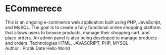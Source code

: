 # ECommerece
This is an ongoing e-commerce web application built using PHP, JavaScript, and MySQL. The goal is to create a fully functional online shopping platform that allows users to browse products, manage their shopping cart, and place orders. An admin panel is also being developed to manage products and orders.  Technologies HTML, JAVASCRIPT, PHP, MYSQL
<br>
Author : Pratik Date 
Hello World 